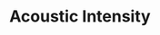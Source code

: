 ---
types: "word"

title: "Acoustic Intensity"

categories: ['']

tags: ['Acoustic', 'Intensity']

arabic: 'شدة الصوت'

arexps: []

enwords: ['Acoustic Intensity']

enexps: []

arlexicons: 'ش'

enlexicons: 'A'

authors: ['Ruqayya Roshdy']

translators: ['']

citations: 'العربية والذكاء الاصطناعي'

sources: 'مركز الملك عبدالله بن عبدالعزيز الدولي لخدمة اللغة العربية'

word: "true"

slug: ""
---